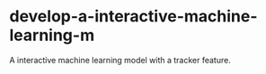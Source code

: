# develop-a-interactive-machine-learning-m
A interactive machine learning model with a tracker feature.

